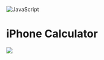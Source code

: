 ![JavaScript](https://img.shields.io/badge/javascript-%23323330.svg?style=for-the-badge&logo=javascript&logoColor=%23F7DF1E)
# iPhone Calculator

<a href="https://www.youtube.com/watch?v=xZySuy7TTds" target="_blank"><img src="https://github.com/m-mourouh/iPhone-Calculator/assets/60442896/e2c35000-92f8-4ceb-9e1a-d2a63f530c5b" /></a>

